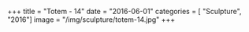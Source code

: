 +++
title = "Totem - 14"
date = "2016-06-01"
categories = [ "Sculpture", "2016"]
image = "/img/sculpture/totem-14.jpg"
+++

